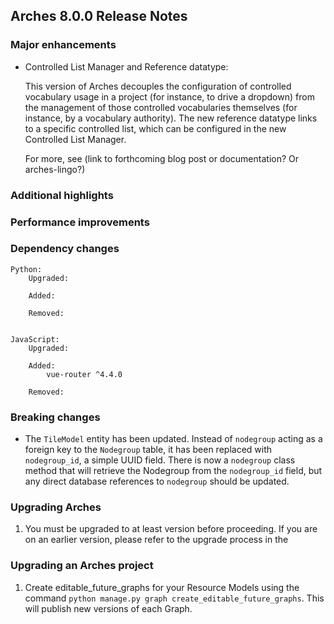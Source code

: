 Arches 8.0.0 Release Notes
--------------------------

### Major enhancements

- Controlled List Manager and Reference datatype:

    This version of Arches decouples the configuration of controlled vocabulary usage in a
    project (for instance, to drive a dropdown) from the management of those controlled
    vocabularies themselves (for instance, by a vocabulary authority). The new reference
    datatype links to a specific controlled list, which can be configured in the new
    Controlled List Manager.

    For more, see (link to forthcoming blog post or documentation? Or arches-lingo?)

### Additional highlights

### Performance improvements

### Dependency changes
```
Python:
    Upgraded:

    Added:

    Removed:


JavaScript:
    Upgraded:

    Added:
        vue-router ^4.4.0

    Removed:
```

### Breaking changes
- The `TileModel` entity has been updated. Instead of `nodegroup` acting as a foreign key to the `Nodegroup` table, it has been replaced with `nodegroup_id`, a simple UUID field. There is now a `nodegroup` class method that will retrieve the Nodegroup from the `nodegroup_id` field, but any direct database references to `nodegroup` should be updated.

### Upgrading Arches

1. You must be upgraded to at least version   before proceeding. If you are on an earlier version, please refer to the upgrade process in the []()

### Upgrading an Arches project

1. Create editable_future_graphs for your Resource Models using the command `python manage.py graph create_editable_future_graphs`. This will publish new versions of each Graph.
